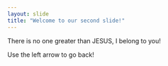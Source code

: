 ```yaml
---
layout: slide
title: "Welcome to our second slide!"
---
```

There is no one greater than JESUS, I belong to you!

Use the left arrow to go back!
